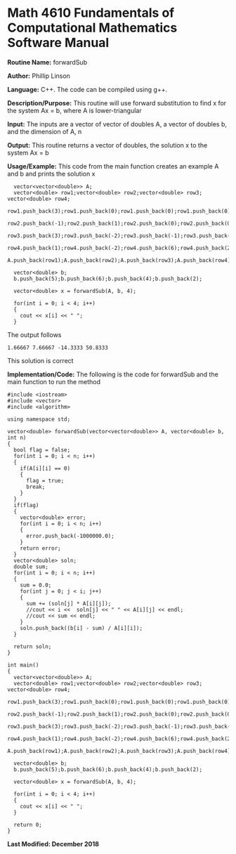 # Math 4610 Fundamentals of Computational Mathematics Software Manual

**Routine Name:**           forwardSub

**Author:** Phillip Linson

**Language:** C++. The code can be compiled using g++.

**Description/Purpose:** This routine will use forward substitution to find x for the system Ax = b, where A is lower-triangular

**Input:** The inputs are a vector of vector of doubles A, a vector of doubles b, and the dimension of A, n

**Output:** This routine returns a vector of doubles, the solution x to the system Ax = b

**Usage/Example:** This code from the main function creates an example A and b and prints the solution x

      vector<vector<double>> A;
      vector<double> row1;vector<double> row2;vector<double> row3; vector<double> row4;
      row1.push_back(3);row1.push_back(0);row1.push_back(0);row1.push_back(0);		
      row2.push_back(-1);row2.push_back(1);row2.push_back(0);row2.push_back(0);	
      row3.push_back(3);row3.push_back(-2);row3.push_back(-1);row3.push_back(0);	
      row4.push_back(1);row4.push_back(-2);row4.push_back(6);row4.push_back(2);
      A.push_back(row1);A.push_back(row2);A.push_back(row3);A.push_back(row4);

      vector<double> b;
      b.push_back(5);b.push_back(6);b.push_back(4);b.push_back(2);

      vector<double> x = forwardSub(A, b, 4);

      for(int i = 0; i < 4; i++)
      {
        cout << x[i] << " "; 
      }

The output follows

    1.66667 7.66667 -14.3333 50.8333
    
This solution is correct
 
**Implementation/Code:** The following is the code for forwardSub and the main function to run the method

    #include <iostream>
    #include <vector>
    #include <algorithm>

    using namespace std;

    vector<double> forwardSub(vector<vector<double>> A, vector<double> b, int n)
    {
      bool flag = false;
      for(int i = 0; i < n; i++)
      {
        if(A[i][i] == 0)
        {
          flag = true;
          break;
        }
      }
      if(flag)
      {
        vector<double> error;
        for(int i = 0; i < n; i++)
        {
          error.push_back(-1000000.0);
        }
        return error;
      }
      vector<double> soln;
      double sum;
      for(int i = 0; i < n; i++)
      {
        sum = 0.0;
        for(int j = 0; j < i; j++)
        {
          sum += (soln[j] * A[i][j]);
          //cout << i <<  soln[j] << " " << A[i][j] << endl;
          //cout << sum << endl;
        }
        soln.push_back((b[i] - sum) / A[i][i]);
      }

      return soln;
    }

    int main()
    {
      vector<vector<double>> A;
      vector<double> row1;vector<double> row2;vector<double> row3; vector<double> row4;
      row1.push_back(3);row1.push_back(0);row1.push_back(0);row1.push_back(0);		
      row2.push_back(-1);row2.push_back(1);row2.push_back(0);row2.push_back(0);	
      row3.push_back(3);row3.push_back(-2);row3.push_back(-1);row3.push_back(0);	
      row4.push_back(1);row4.push_back(-2);row4.push_back(6);row4.push_back(2);
      A.push_back(row1);A.push_back(row2);A.push_back(row3);A.push_back(row4);

      vector<double> b;
      b.push_back(5);b.push_back(6);b.push_back(4);b.push_back(2);

      vector<double> x = forwardSub(A, b, 4);

      for(int i = 0; i < 4; i++)
      {
        cout << x[i] << " "; 
      }

      return 0;
    }

**Last Modified: December 2018**

